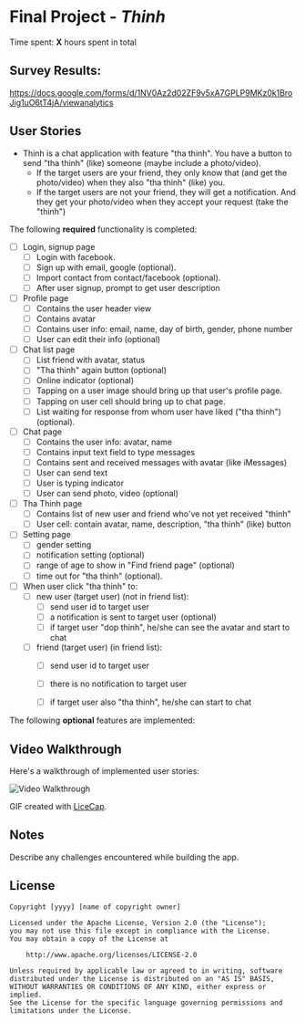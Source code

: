 # Final Project - *Thinh*

Time spent: **X** hours spent in total

## Survey Results:
https://docs.google.com/forms/d/1NV0Az2d02ZF9v5xA7GPLP9MKz0k1BroJig1uO6tT4jA/viewanalytics

## User Stories

+ Thinh is a chat application with feature "tha thinh". You have a button to send "tha thinh" (like) someone (maybe include a photo/video).
   + If the target users are your friend, they only know that (and get the photo/video) when they also "tha thinh" (like) you.
   + If the target users are not your friend, they will get a notification. And they get your photo/video when they accept your request (take the "thinh")


The following **required** functionality is completed:

- [ ] Login, signup page
   - [ ] Login with facebook.
   - [ ] Sign up with email, google (optional).
   - [ ] Import contact from contact/facebook (optional).
   - [ ] After user signup, prompt to get user description
- [ ] Profile page
   - [ ] Contains the user header view
   - [ ] Contains avatar
   - [ ] Contains user info: email, name, day of birth, gender, phone number
   - [ ] User can edit their info (optional)
- [ ] Chat list page
   - [ ] List friend with avatar, status
   - [ ] "Tha thinh" again button (optional)
   - [ ] Online indicator (optional)
   - [ ] Tapping on a user image should bring up that user's profile page.
   - [ ] Tapping on user cell should bring up to chat page.
   - [ ] List waiting for response from whom user have liked ("tha thinh") (optional).
- [ ] Chat page
   - [ ] Contains the user info: avatar, name
   - [ ] Contains input text field to type messages
   - [ ] Contains sent and received messages with avatar (like iMessages)
   - [ ] User can send text
   - [ ] User is typing indicator
   - [ ] User can send photo, video (optional)
- [ ] Tha Thinh page
   - [ ] Contains list of new user and friend who've not yet received "thinh"
   - [ ] User cell: contain avatar, name, description, "tha thinh" (like) button
- [ ] Setting page
   - [ ] gender setting
   - [ ] notification setting (optional)
   - [ ] range of age to show in "Find friend page" (optional)
   - [ ] time out for "tha thinh" (optional).
- [ ] When user click "tha thinh" to:
   - [ ] new user (target user) (not in friend list):
      - [ ] send user id to target user
      - [ ] a notification is sent to target user (optional)
      - [ ] if target user "dop thinh", he/she can see the avatar and start to chat
   - [ ] friend (target user) (in friend list):
      - [ ] send user id to target user
      - [ ] there is no notification to target user
      - [ ] if target user also "tha thinh", he/she can start to chat


The following **optional** features are implemented:

## Video Walkthrough

Here's a walkthrough of implemented user stories:

<img src='http://i.imgur.com/link/to/your/gif/file.gif' title='Video Walkthrough' width='' alt='Video Walkthrough' />

GIF created with [LiceCap](http://www.cockos.com/licecap/).

## Notes

Describe any challenges encountered while building the app.

## License

    Copyright [yyyy] [name of copyright owner]

    Licensed under the Apache License, Version 2.0 (the "License");
    you may not use this file except in compliance with the License.
    You may obtain a copy of the License at

        http://www.apache.org/licenses/LICENSE-2.0

    Unless required by applicable law or agreed to in writing, software
    distributed under the License is distributed on an "AS IS" BASIS,
    WITHOUT WARRANTIES OR CONDITIONS OF ANY KIND, either express or implied.
    See the License for the specific language governing permissions and
    limitations under the License.

